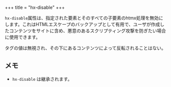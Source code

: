 +++
title = "hx-disable"
+++

`hx-disable`属性は、指定された要素とそのすべての子要素のhtmx処理を無効にします。これはHTMLエスケープのバックアップとして有用で、ユーザが作成したコンテンツをサイトに含め、悪意のあるスクリプティング攻撃を防ぎたい場合に使用できます。

タグの値は無視され、その下にあるコンテンツによって反転されることはない。
 
## メモ

* `hx-disable` は継承されます。
